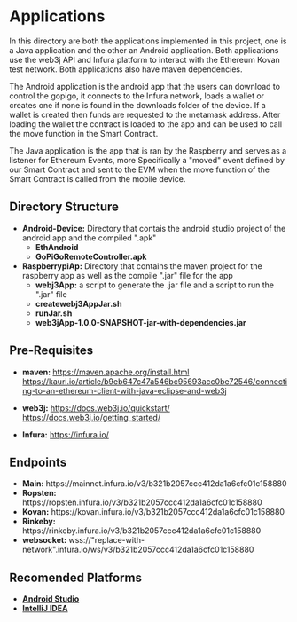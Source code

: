 # Applications

In this directory are both the applications implemented in this project, one is a Java application and the other an Android application. Both applications use the web3j API and Infura platform to interact with the Ethereum Kovan test network. Both applications also have maven dependencies.

The Android application is the android app that the users can download to control the gopigo, it connects to the Infura network, loads a wallet or creates one if none is found in the downloads folder of the device. If a wallet is created then funds are requested to the metamask address. After loading the wallet  the contract is loaded to the app and can be used to call the move function in the Smart Contract.

The Java application is the app that is ran by the Raspberry and serves as a listener for Ethereum Events, more Specifically a "moved" event defined by our Smart Contract and sent to the EVM when the move function of the Smart Contract is called from the mobile device.

## Directory Structure
* **Android-Device:** Directory that contais the android studio project of the android app and the compiled ".apk"
  * **EthAndroid**
  * **GoPiGoRemoteController.apk**
* **RaspberrypiAp:** Directory that contains the maven project for the raspberry app as well as the compile ".jar" file for the app
  * **webj3App:** a script to generate the .jar file and a script to run the ".jar" file
  * **createwebj3AppJar.sh**
  * **runJar.sh**
  * **web3jApp-1.0.0-SNAPSHOT-jar-with-dependencies.jar**

## Pre-Requisites

* **maven:** https://maven.apache.org/install.html
	https://kauri.io/article/b9eb647c47a546bc95693acc0be72546/connecting-to-an-ethereum-client-with-java-eclipse-and-web3j

* **web3j:** https://docs.web3j.io/quickstart/
	https://docs.web3j.io/getting_started/

* **Infura:** https://infura.io/

## Endpoints

* **Main:** https://<span></span>mainnet.infura.io/v3/b321b2057ccc412da1a6cfc01c158880
* **Ropsten:** https://<span></span>ropsten.infura.io/v3/b321b2057ccc412da1a6cfc01c158880
* **Kovan:** https://<span></span>kovan.infura.io/v3/b321b2057ccc412da1a6cfc01c158880
* **Rinkeby:** https://<span></span>rinkeby.infura.io/v3/b321b2057ccc412da1a6cfc01c158880
* **websocket:** wss://<span></span>"replace-with-network".infura.io/ws/v3/b321b2057ccc412da1a6cfc01c158880

## Recomended Platforms
* **[Android Studio](https://developer.android.com/studio/install)**
* **[IntelliJ IDEA](https://www.jetbrains.com/idea/download/)**
